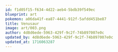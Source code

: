 ```yaml
---
id: f1d05f15-f634-4d22-aeb4-5bdb39f549ec
blueprint: art
pokemon: a06da41f-ea87-4441-912f-5afdd451be87
title: Venusaur
image: art/003.png
author: 4d8d6ede-5963-429f-9c2f-74b897007e0c
updated_by: 4d8d6ede-5963-429f-9c2f-74b897007e0c
updated_at: 1716063287
---
```

